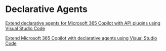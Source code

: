# Declarative Agents

[Extend declarative agents for Microsoft 365 Copilot with API plugins using Visual Studio Code](https://learn.microsoft.com/en-us/training/paths/copilot-microsoft-365-declarative-agents-api-plugins-visual-studio-code/)

[Extend Microsoft 365 Copilot with declarative agents using Visual Studio Code](https://learn.microsoft.com/en-us/training/paths/copilot-microsoft-365-declarative-agents-visual-studio-code/)
